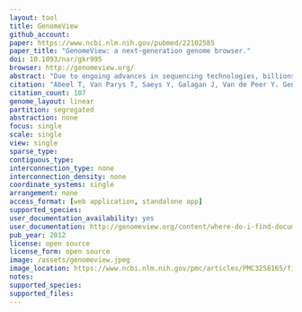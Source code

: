 ```yaml
---
layout: tool 
title: GenomeView
github_account: 
paper: https://www.ncbi.nlm.nih.gov/pubmed/22102585
paper_title: "GenomeView: a next-generation genome browser."
doi: 10.1093/nar/gkr995
browser: http://genomeview.org/
abstract: "Due to ongoing advances in sequencing technologies, billions of nucleotide sequences are now produced on a daily basis. A major challenge is to visualize these data for further downstream analysis. To this end, we present GenomeView, a stand-alone genome browser specifically designed to visualize and manipulate a multitude of genomics data. GenomeView enables users to dynamically browse high volumes of aligned short-read data, with dynamic navigation and semantic zooming, from the whole genome level to the single nucleotide. At the same time, the tool enables visualization of whole genome alignments of dozens of genomes relative to a reference sequence. GenomeView is unique in its capability to interactively handle huge data sets consisting of tens of aligned genomes, thousands of annotation features and millions of mapped short reads both as viewer and editor. GenomeView is freely available as an open source software package."
citation: "Abeel T, Van Parys T, Saeys Y, Galagan J, Van de Peer Y. GenomeView: a next-generation genome browser. Nucleic Acids Res. academic.oup.com; 2012;40: e12."
citation_count: 107
genome_layout: linear
partition: segregated
abstraction: none
focus: single
scale: single
view: single
sparse_type: 
contiguous_type: 
interconnection_type: none
interconnection_density: none
coordinate_systems: single
arrangement: none
access_format: [web application, standalone app]
supported_species: 
user_documentation_availability: yes
user_documentation: http://genomeview.org/content/where-do-i-find-documentation
pub_year: 2012
license: open source
license_form: open source
image: /assets/genomeview.jpeg
image_location: https://www.ncbi.nlm.nih.gov/pmc/articles/PMC3258165/figure/gkr995-F5/
notes: 
supported_species: 
supported_files: 
---
```

